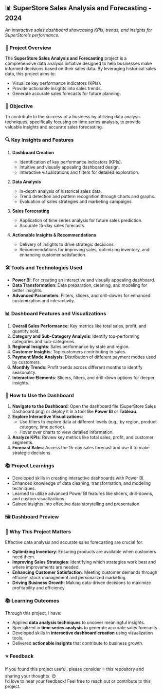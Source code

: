 ## 📊 **SuperStore Sales Analysis and Forecasting - 2024**  
*An interactive sales dashboard showcasing KPIs, trends, and insights for SuperStore’s performance.*

### 📜 Project Overview  
The **SuperStore Sales Analysis and Forecasting** project is a comprehensive data analysis initiative designed to help businesses make informed decisions based on their sales data. By leveraging historical sales data, this project aims to:  
- Visualize key performance indicators (KPIs).  
- Provide actionable insights into sales trends.  
- Generate accurate sales forecasts for future planning.
  
### 🎯 Objective  
To contribute to the success of a business by utilizing data analysis techniques, specifically focusing on time series analysis, to provide valuable insights and accurate sales forecasting.

### 🔍 Key Insights and Features
1. **Dashboard Creation**  
   - Identification of key performance indicators (KPIs).  
   - Intuitive and visually appealing dashboard design.  
   - Interactive visualizations and filters for detailed exploration.

2. **Data Analysis**  
   - In-depth analysis of historical sales data.  
   - Trend detection and pattern recognition through charts and graphs.  
   - Evaluation of sales strategies and marketing campaigns.

3. **Sales Forecasting**  
   - Application of time series analysis for future sales prediction.  
   - Accurate 15-day sales forecasts.  

4. **Actionable Insights & Recommendations**  
   - Delivery of insights to drive strategic decisions.  
   - Recommendations for improving sales, optimizing inventory, and enhancing customer satisfaction.
     
### 🛠️ Tools and Technologies Used  
- **Power BI**: For creating an interactive and visually appealing dashboard.  
- **Data Transformation**: Data preparation, cleaning, and modeling for better insights.  
- **Advanced Parameters**: Filters, slicers, and drill-downs for enhanced customization and interactivity.

### 📊 Dashboard Features and Visualizations  
1. **Overall Sales Performance**: Key metrics like total sales, profit, and quantity sold.  
2. **Category and Sub-Category Analysis**: Identify top-performing categories and sub-categories.  
3. **Regional Insights**: Sales performance by state and region.  
4. **Customer Insights**: Top customers contributing to sales.  
5. **Payment Mode Analysis**: Distribution of different payment modes used by customers.  
6. **Monthly Trends**: Profit trends across different months to identify seasonality.  
7. **Interactive Elements**: Slicers, filters, and drill-down options for deeper insights.

### 📂 How to Use the Dashboard  
1. **Navigate to the Dashboard**: Open the dashboard file (SuperStore Sales Dashboard.png) or deploy it in a tool like **Power BI** or **Tableau**.  
2. **Explore Interactive Visualizations**:  
   - Use filters to explore data at different levels (e.g., by region, product category, time period).  
   - Hover over charts to view detailed information.  
3. **Analyze KPIs**: Review key metrics like total sales, profit, and customer segments.  
4. **Forecast Sales**: Access the 15-day sales forecast and use it to make strategic decisions.

### 📚 Project Learnings  
- Developed skills in creating interactive dashboards with Power BI.  
- Enhanced knowledge of data cleaning, transformation, and modeling techniques.  
- Learned to utilize advanced Power BI features like slicers, drill-downs, and custom visualizations.  
- Gained insights into effective data storytelling and presentation.

### 🖼️ Dashboard Preview  


### 🌟 Why This Project Matters  
Effective data analysis and accurate sales forecasting are crucial for:  
- **Optimizing Inventory**: Ensuring products are available when customers need them.  
- **Improving Sales Strategies**: Identifying which strategies work best and where improvements are needed.  
- **Enhancing Customer Satisfaction**: Meeting customer demands through efficient stock management and personalized marketing.  
- **Driving Business Growth**: Making data-driven decisions to maximize profitability and efficiency.
     
### 📚 **Learning Outcomes**  
Through this project, I have:  
- Applied **data analysis techniques** to uncover meaningful insights.  
- Specialized in **time series analysis** to generate accurate sales forecasts.  
- Developed skills in **interactive dashboard creation** using visualization tools.  
- Delivered **actionable insights** that contribute to business growth.

### ⭐ Feedback  
If you found this project useful, please consider ⭐ this repository and sharing your thoughts. 😊  
I’d love to hear your feedback! Feel free to reach out or contribute to this project.
